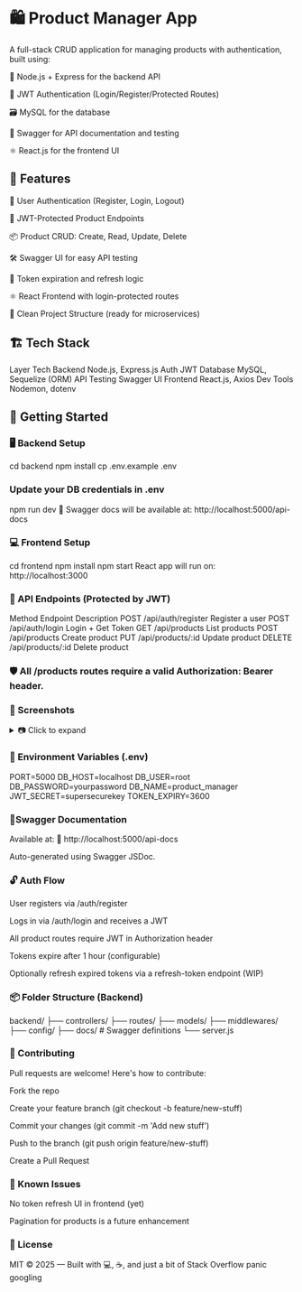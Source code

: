 # 🛍️ Product Manager App

A full-stack CRUD application for managing products with authentication, built using:

🔧 Node.js + Express for the backend API

🔐 JWT Authentication (Login/Register/Protected Routes)

🗃️ MySQL for the database

📑 Swagger for API documentation and testing

⚛️ React.js for the frontend UI

## 🚀 Features
🔐 User Authentication (Register, Login, Logout)

🧾 JWT-Protected Product Endpoints

📦 Product CRUD: Create, Read, Update, Delete

🛠️ Swagger UI for easy API testing

🔄 Token expiration and refresh logic

⚛️ React Frontend with login-protected routes

📁 Clean Project Structure (ready for microservices)

##  🏗️ Tech Stack
Layer	Tech
Backend	Node.js, Express.js
Auth	JWT
Database	MySQL, Sequelize (ORM)
API Testing	Swagger UI
Frontend	React.js, Axios
Dev Tools	Nodemon, dotenv

## 🔧 Getting Started
### 🖥 Backend Setup
cd backend
npm install
cp .env.example .env
### Update your DB credentials in .env
npm run dev
📌 Swagger docs will be available at: http://localhost:5000/api-docs

### 💻 Frontend Setup
cd frontend
npm install
npm start
React app will run on: http://localhost:3000

### 🧪 API Endpoints (Protected by JWT)
Method	Endpoint	Description
POST	/api/auth/register	Register a user
POST	/api/auth/login	Login + Get Token
GET	/api/products	List products
POST	/api/products	Create product
PUT	/api/products/:id	Update product
DELETE	/api/products/:id	Delete product

### 🛡️ All /products routes require a valid Authorization: Bearer <token> header.

### 📸 Screenshots
<details> <summary>📷 Click to expand</summary>
✅ Login screen

🗃️ Product list

📝 Create/Edit product

🔐 Protected route example

</details>

### 🧰 Environment Variables (.env)
PORT=5000
DB_HOST=localhost
DB_USER=root
DB_PASSWORD=yourpassword
DB_NAME=product_manager
JWT_SECRET=supersecurekey
TOKEN_EXPIRY=3600

### 🧪Swagger Documentation
Available at:
📎 http://localhost:5000/api-docs

Auto-generated using Swagger JSDoc.

### 🔓 Auth Flow
User registers via /auth/register

Logs in via /auth/login and receives a JWT

All product routes require JWT in Authorization header

Tokens expire after 1 hour (configurable)

Optionally refresh expired tokens via a refresh-token endpoint (WIP)

### 📦 Folder Structure (Backend)

backend/
├── controllers/
├── routes/
├── models/
├── middlewares/
├── config/
├── docs/             # Swagger definitions
└── server.js

### 🤝 Contributing
Pull requests are welcome! Here's how to contribute:

Fork the repo

Create your feature branch (git checkout -b feature/new-stuff)

Commit your changes (git commit -m 'Add new stuff')

Push to the branch (git push origin feature/new-stuff)

Create a Pull Request

### 🧯 Known Issues
No token refresh UI in frontend (yet)

Pagination for products is a future enhancement

### 📜 License
MIT © 2025 — Built with 💻, ☕, and just a bit of Stack Overflow panic googling

